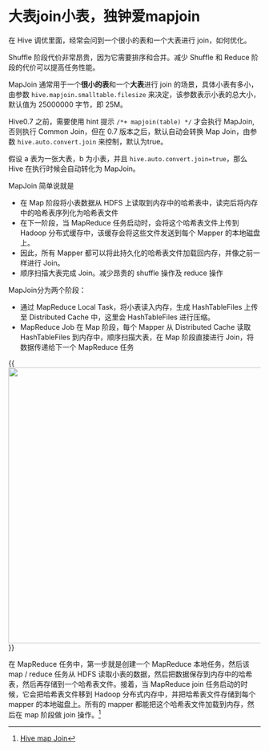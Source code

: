 # 大表join小表，独钟爱mapjoin


在 Hive 调优里面，经常会问到一个很小的表和一个大表进行 join，如何优化。
<!--more-->

Shuffle 阶段代价非常昂贵，因为它需要排序和合并。减少 Shuffle 和 Reduce 阶段的代价可以提高任务性能。

MapJoin 通常用于一个**很小的表**和一个**大表**进行 join 的场景，具体小表有多小，由参数 `hive.mapjoin.smalltable.filesize` 来决定，该参数表示小表的总大小，默认值为 25000000 字节，即 25M。

Hive0.7 之前，需要使用 hint 提示 `/*+ mapjoin(table) */` 才会执行 MapJoin,否则执行 Common Join，但在 0.7 版本之后，默认自动会转换 Map Join，由参数 `hive.auto.convert.join` 来控制，默认为true。

假设 a 表为一张大表，b 为小表，并且 `hive.auto.convert.join=true`，那么 Hive 在执行时候会自动转化为 MapJoin。

MapJoin 简单说就是

- 在 Map 阶段将小表数据从 HDFS 上读取到内存中的哈希表中，读完后将内存中的哈希表序列化为哈希表文件
- 在下一阶段，当 MapReduce 任务启动时，会将这个哈希表文件上传到 Hadoop 分布式缓存中，该缓存会将这些文件发送到每个 Mapper 的本地磁盘上。
- 因此，所有 Mapper 都可以将此持久化的哈希表文件加载回内存，并像之前一样进行 Join。
- 顺序扫描大表完成 Join。减少昂贵的 shuffle 操作及 reduce 操作

MapJoin分为两个阶段：

- 通过 MapReduce Local Task，将小表读入内存，生成 HashTableFiles 上传至 Distributed Cache 中，这里会 HashTableFiles 进行压缩。
- MapReduce Job 在 Map 阶段，每个 Mapper 从 Distributed Cache 读取 HashTableFiles 到内存中，顺序扫描大表，在 Map 阶段直接进行 Join，将数据传递给下一个 MapReduce 任务

{{<image src="/images/mapjoin.png" caption="mapjoin" width="550">}}

在 MapReduce 任务中，第一步就是创建一个 MapReduce 本地任务，然后该 map / reduce 任务从 HDFS 读取小表的数据，然后把数据保存到内存中的哈希表，然后再存储到一个哈希表文件。接着，当 MapReduce join 任务启动的时候，它会把哈希表文件移到 Hadoop 分布式内存中，并把哈希表文件存储到每个 mapper 的本地磁盘上。所有的 mapper 都能把这个哈希表文件加载到内存，然后在 map 阶段做 join 操作。[^1]

[^1]: [Hive map Join](https://hadoopdoc.com/hive/hive-map-join)



